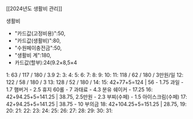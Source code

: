 [[2024년도 생활비 관리]]

생활비
- "카드값(고정비용)":50,
- "카드값(생활비)":80,
- "수원페이충전금":50,
- "생활비 계":180,
- 카드값(할부):24(9.2×8,5×4

1: 63 / 117 / 180 / 3.9
2: 
3: 
4: 
5: 
6:
7: 
8: 
9: 
10: 
11: 118 / 62 / 180 / 3만원/일
12: 122 / 58 / 180 / 3
13: 128 / 52 / 180 / 
14: 
15: 42+77+5=124 | 56 
	- 1.75 과일
	- 1.7 햄버거
	- 2.5 휴지 60롤
	- 7 과태료
	- 4.3 분유 쉐이커
	- 17.25
16: 42+94.25+5=141.25 | 38.75, 2.5만원
	- 2.3 부찌(수페)
	- 1.5 아이스크림(수페)
17: 42+94.25+5=141.25 | 38.75
	- 10 부의금
18: 42+104.25+5=151.25 | 28.75, 
19: 
20: 
21: 
22: 
23: 
24: 
25: 
26: 
27: 
28: 
29: 
30: 
31: 